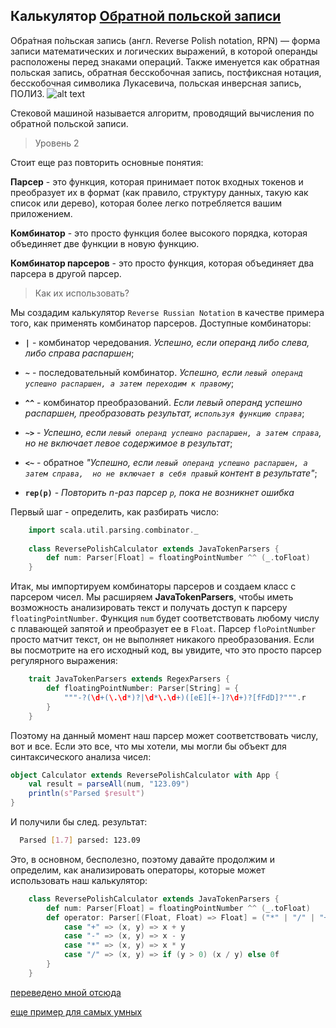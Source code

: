 ## Калькулятор [Обратной польской записи](https://ru.wikipedia.org/wiki/%D0%9E%D0%B1%D1%80%D0%B0%D1%82%D0%BD%D0%B0%D1%8F_%D0%BF%D0%BE%D0%BB%D1%8C%D1%81%D0%BA%D0%B0%D1%8F_%D0%B7%D0%B0%D0%BF%D0%B8%D1%81%D1%8C)  

Обра́тная по́льская запись (англ. Reverse Polish notation, RPN) — форма записи математических и логических выражений, 
в которой операнды расположены перед знаками операций. Также именуется как обратная польская запись, 
обратная бесскобочная запись, постфиксная нотация, бесскобочная символика Лукасевича, польская инверсная запись, ПОЛИЗ.
![alt text](https://upload.wikimedia.org/wikipedia/commons/thumb/a/a6/Postfix-dia.svg/125px-Postfix-dia.svg.png "Обра́тная по́льская запись")

Стековой машиной называется алгоритм, проводящий вычисления по обратной польской записи.

>Уровень 2

Стоит еще раз повторить основные понятия:

**Парсер** - это функция, которая принимает поток входных токенов 
и преобразует их в формат (как правило, структуру данных, такую как список или дерево), 
которая более легко потребляется вашим приложением. 

**Комбинатор** - это просто функция более высокого порядка, которая объединяет две функции в новую функцию. 

**Комбинатор парсеров** - это просто функция, которая объединяет два парсера в другой парсер.

>Как их использовать?

Мы создадим калькулятор `Reverse Russian Notation` в качестве примера того, 
как применять комбинатор парсеров. Доступные комбинаторы:

* **`|`** - комбинатор чередования.  _Успешно, если операнд либо слева, либо справа распаршен_;

* **`~`** - последовательный комбинатор. _Успешно, если `левый операнд успешно распаршен, а затем переходим к правому`_;

* **`^^`** - комбинатор преобразований. _Если левый операнд успешно распаршен, преобразовать результат, `используя функцию справа`_;

* **`~>`** - _Успешно, если `левый операнд успешно распаршен, а затем справа`, но не включает левое содержимое в результат_;

* **`<~`** - обратное _"Успешно, если `левый операнд успешно распаршен, а затем справа, 
но не включает в себя правый` контент в результате"_;

* **`rep(p)`** - _Повторить n-раз парсер `p`, пока не возникнет ошибка_ 

Первый шаг - определить, как разбирать число:

<!-- code -->
```scala
    import scala.util.parsing.combinator._
    
    class ReversePolishCalculator extends JavaTokenParsers {
        def num: Parser[Float] = floatingPointNumber ^^ (_.toFloat)
    }
```
Итак, мы импортируем комбинаторы парсеров и создаем класс с парсером чисел. Мы расширяем **JavaTokenParsers**, чтобы 
иметь возможность анализировать текст и получать доступ к парсеру `floatingPointNumber`. Функция `num` будет соответствовать 
любому числу с плавающей запятой и преобразует ее в `Float`. Парсер `floPointNumber` просто матчит текст, он не выполняет 
никакого преобразования. Если вы посмотрите на его исходный код, вы увидите, что это просто парсер регулярного выражения:

<!-- code -->
```scala
    trait JavaTokenParsers extends RegexParsers {
        def floatingPointNumber: Parser[String] = {
            """-?(\d+(\.\d*)?|\d*\.\d+)([eE][+-]?\d+)?[fFdD]?""".r
        }
    }
```

Поэтому на данный момент наш парсер может соответствовать числу, вот и все. Если это все, что мы хотели, 
мы могли бы объект для синтаксического анализа чисел:

<!-- code -->
```scala
object Calculator extends ReversePolishCalculator with App {
    val result = parseAll(num, "123.09")
    println(s"Parsed $result")
}
```
И получили бы след. результат:

<!-- code -->
```bash
  Parsed [1.7] parsed: 123.09
```

Это, в основном, бесполезно, поэтому давайте продолжим и определим, как анализировать операторы, которые может 
использовать наш калькулятор:

<!-- code -->
```scala
    class ReversePolishCalculator extends JavaTokenParsers {
        def num: Parser[Float] = floatingPointNumber ^^ (_.toFloat)
        def operator: Parser[(Float, Float) => Float] = ("*" | "/" | "+" | "-") ^^ {
            case "+" => (x, y) => x + y
            case "-" => (x, y) => x - y
            case "*" => (x, y) => x * y
            case "/" => (x, y) => if (y > 0) (x / y) else 0f
        }
    }
```


[переведено мной отсюда](http://bitwalker.org/posts/2013-08-10-learn-by-example-scala-parser-combinators)

[еще пример для самых умных](http://www.codecommit.com/blog/scala/the-magic-behind-parser-combinators)
